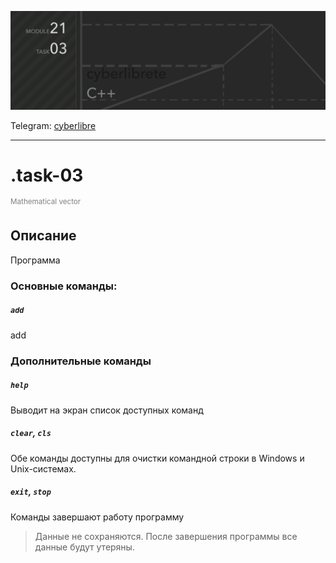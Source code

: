 ![img_21_03](../src/img_21_03.PNG)

Telegram: [cyberlibre](https://t.me/cyberlibrete)

---
# .task-03
<sup style="color:grey">Mathematical vector</sup>

## Описание
Программа

### **Основные команды:**
##### `add`
add

### **Дополнительные команды**
##### `help`
Выводит на экран список доступных команд

##### `clear`, `cls`
Обе команды доступны для очистки командной строки в Windows и Unix-системах.

##### `exit`, `stop`
Команды завершают работу программу

> Данные не сохраняются. После завершения программы все данные будут утеряны.
